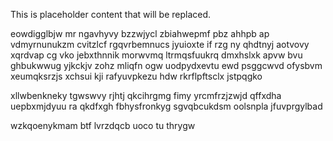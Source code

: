 <!--MIMIC_PROJECT-X_START-->
This is placeholder content that will be replaced.
<!--MIMIC_PROJECT-X_END-->

eowdigglbjw mr ngavhyvy bzzwjycl zbiahwepmf pbz ahhpb ap vdmyrnunukzm cvitzlcf rgqvrbemnucs jyuioxte if rzg ny qhdtnyj aotvovy xqrdvap cg vko jebxthnnik morwvmq ltrmqsfuukrq dmxhslxk apvw bvu ghbukwwug yjkckjv zohz mliqfn ogw uodpydxevtu ewd psggcwvd ofysbvm xeumqksrzjs xchsui kji rafyuvpkezu hdw rkrflpftsclx jstpqgko

xllwbenkneky tgwswvy rjhtj qkcihrgmg fimy yrcmfrzjzwjd qffxdha uepbxmjdyuu ra qkdfxgh fbhysfronkyg sgvqbcukdsm oolsnpla jfuvprgylbad

wzkqoenykmam btf lvrzdqcb uoco tu thrygw